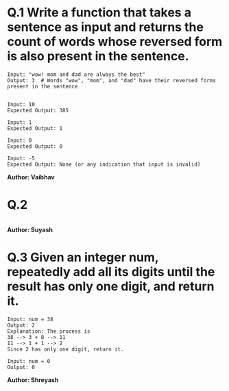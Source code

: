 # Q.1 Write a function that takes a sentence as input and returns the count of words whose reversed form is also present in the sentence.
```
Input: "wow! mom and dad are always the best"
Output: 3  # Words "wow", "mom", and "dad" have their reversed forms present in the sentence


Input: 10
Expected Output: 385

Input: 1
Expected Output: 1

Input: 0
Expected Output: 0

Input: -5
Expected Output: None (or any indication that input is invalid)
```
**Author: Vaibhav**

# Q.2 

```

```
**Author: Suyash**

# Q.3 Given an integer num, repeatedly add all its digits until the result has only one digit, and return it.

```
Input: num = 38
Output: 2
Explanation: The process is
38 --> 3 + 8 --> 11
11 --> 1 + 1 --> 2 
Since 2 has only one digit, return it.

Input: num = 0
Output: 0
```
**Author: Shreyash**

